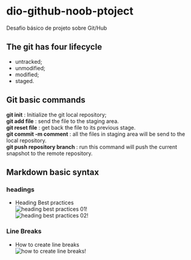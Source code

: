 # dio-github-noob-ptoject

Desafio básico de projeto sobre Git/Hub

## The git has four lifecycle

- untracked;
- unmodified;
- modified;
- staged.

## Git basic commands

**git init** : Initialize the git local repository;  
**git add file** : send the file to the staging area.   
**git reset file** : get back the file to its previous stage.   
**git commit -m comment** : all the files in staging area will be send to the local repository.  
**git push repository branch** : run this command will push the current snapshot to the remote repository.   

## Markdown basic syntax

### headings
- Heading Best practices  
![heading best practices 01!](/beginner-project/dio/dio-github-noob-ptoject/assets/heading-best-practice-01.png)  
![heading best practices 02!](/beginner-project/dio/dio-github-noob-ptoject/assets/heading-best-practice-02.png)

### Line Breaks

* How to create line breaks    
![how to create line breaks!](/beginner-project/dio/dio-github-noob-ptoject/assets/linebreaks.png)